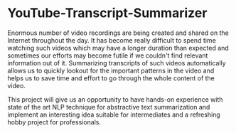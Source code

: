 # YouTube-Transcript-Summarizer

Enormous number of video recordings are being created and shared on the Internet
throughout the day. It has become really difficult to spend time watching such videos which
may have a longer duration than expected and sometimes our efforts may become futile if
we couldn't find relevant information out of it. Summarizing transcripts of such videos
automatically allows us to quickly lookout for the important patterns in the video and helps
us to save time and effort to go through the whole content of the video.

This project will give us an opportunity to have hands-on experience with state of the art
NLP technique for abstractive text summarization and implement an interesting idea
suitable for intermediates and a refreshing hobby project for professionals.
